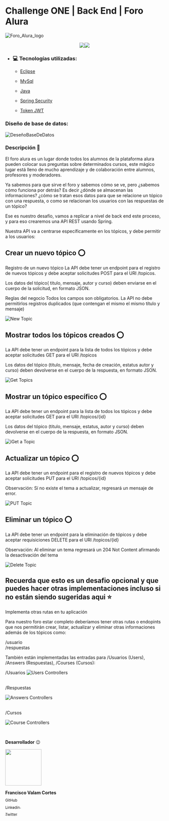 # Challenge ONE | Back End | Foro Alura 


![Foro_Alura_logo](https://github.com/Valamca/Foro_Alura_API_REST/assets/129345721/495dc591-ec52-41d3-a199-2c033cd9d7e6)

</p>
<p align = "center">
<img src="https://img.shields.io/badge/_Lenguaje-190202?style=flat"/><img src="https://img.shields.io/badge/_Java-F20000?style=flat"/>
</p>

- ### :computer: Tecnologías utilizadas:

  - [Eclipse](https://www.eclipse.org/)
  - [MySql](https://www.mysql.com/)
  - [Java](https://www.java.com/en/)

  - [Spring Security](https://start.spring.io/)
  - [Token JWT](https://jwt.io/)

### Diseño de base de datos:

![DeseñoBaseDeDatos](https://github.com/Valamca/Foro_Alura_API_REST/assets/129345721/3cdb9458-1b8a-44a6-990a-551a43c7c0ce)


### Descripción  :page_facing_up:

El foro alura es un lugar donde todos los alumnos de la plataforma alura
pueden colocar sus preguntas sobre determinados cursos, este mágico lugar está lleno de mucho aprendizaje y de colaboración entre alumnos, profesores y moderadores.

Ya sabemos para que sirve el foro y sabemos cómo se ve, pero ¿sabemos cómo funciona por detrás? Es decir ¿dónde se almacenan las informaciones? ¿cómo se tratan esos datos para que se relacione un tópico con una respuesta, o como se relacionan los usuarios con las respuestas de un tópico?

Ese es nuestro desafío, vamos a replicar a nivel de back end este proceso, y para eso crearemos una API REST usando Spring.

Nuestra API va a centrarse específicamente en los tópicos, y debe permitir a los usuarios:

    

## Crear un nuevo tópico :o: 
  Registro de un nuevo tópico
  La API debe tener un endpoint para el registro de nuevos tópicos y debe aceptar solicitudes POST para el URI /topicos.

  Los datos del tópico( titulo, mensaje, autor y curso) deben enviarse en el cuerpo de la solicitud, en formato JSON.

  Reglas del negocio
  Todos los campos son obligatorios.
  La API no debe permitirlos registros duplicados (que contengan el mismo el mismo título y mensaje)

![New Topic](https://github.com/Valamca/Foro_Alura_API_REST/assets/129345721/4cd6f1aa-8268-4698-b7e9-ddd4e717144e)

  

## Mostrar todos los tópicos creados :o: 
  La API debe tener un endpoint para la lista de todos los tópicos y debe aceptar solicitudes GET para el URI /topicos

  Los datos del tópico (titulo, mensaje, fecha de creación, estatus autor y curso) deben devolverse en el cuerpo de la respuesta, en formato JSON.

  ![Get Topics](https://github.com/Valamca/Foro_Alura_API_REST/assets/129345721/ffd327f3-6132-4900-90ce-35fd5d27983b)


## Mostrar un tópico específico :o:

  La API debe tener un endpoint para la lista de todos los tópicos y debe aceptar solicitudes GET para el URI /topicos/{id}

  Los datos del tópico (titulo, mensaje, estatus, autor y curso) deben devolverse en el cuerpo de la respuesta, en formato JSON.

  ![iGet a Topic](https://github.com/Valamca/Foro_Alura_API_REST/assets/129345721/b2597341-c6e5-45f7-943e-e0f7d72eef35)

  
## Actualizar un tópico :o:

  La API debe tener un endpoint para el registro de nuevos tópicos y debe aceptar solicitudes PUT para el URI /topicos/{id}

  Observación: Sí no existe el tema a actualizar, regresará un mensaje de error.
      
  ![PUT Topic](https://github.com/Valamca/Foro_Alura_API_REST/assets/129345721/4652dc67-8109-4e0d-8790-73f03f8b13b9)

    
## Eliminar un tópico :o:

  La API debe tener un endpoint para la eliminación de tópicos y debe aceptar requisiciones DELETE para el URI /topicos/{id}

  Observación: Al eliminar un tema regresará un 204 Not Content afirmando la desactivación del tema

  ![Delete Topic](https://github.com/Valamca/Foro_Alura_API_REST/assets/129345721/b7877cd5-68c1-482d-90ad-ba242dd0e850)


## Recuerda que esto es un desafio opcional y que puedes hacer otras implementaciones incluso si no están siendo sugeridas aqui :star:
  Implementa otras rutas en tu aplicación

  Para nuestro foro estar completo deberíamos tener otras rutas o endopints que nos permitirán crear, listar, actualizar y eliminar otras informaciones además de los tópicos como:

  /usuario <br>
  /respuestas

  También están implementadas las entradas para /Usuarios (Users), /Answers (Respuestas), /Courses (Cursos):

  /Usuarios
  ![Users Controllers](https://github.com/Valamca/Foro_Alura_API_REST/assets/129345721/f6841946-8f48-484f-b83e-c0ee681e61c9)

  <br>
  /Respuestas <br>
  
  ![Answers Controllers](https://github.com/Valamca/Foro_Alura_API_REST/assets/129345721/e3db18f3-b486-434c-93f5-ab725e0619b9)

  <br>
  /Cursos <br>
  
  ![Course Controllers](https://github.com/Valamca/Foro_Alura_API_REST/assets/129345721/a4836e54-dd60-4c7a-a977-c818dd5f4f91)

  <br>

**Desarrollador** :wink: 

 <img src="https://avatars.githubusercontent.com/u/129345721?v=4" width=115>
 
 **Francisco Valam Cortes**  <br>[<sub>GitHub</sub>](https://github.com/ValamCA) <img src="https://i.postimg.cc/hPxhb2YB/icons8-github-50.png" width =16>
 <br>[<sub>Linkedin </sub> ](https://www.linkedin.com/in/franciscovalamca/)<img src="https://i.postimg.cc/C5LJHycc/icons8-linkedin-48.png" width =16 ><br>
 [<sub>Twitter</sub>](https://twitter.com/FNiggalam)<img src="https://i.postimg.cc/xTrL2ND9/icons8-twitter-48.png" width =16 ><br>
  
